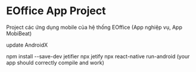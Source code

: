 # EOffice App Project

Project các ứng dụng mobile của hệ thống EOffice (App nghiệp vụ, App MobiBeat)

update AndroidX

npm install --save-dev jetifier
npx jetify
npx react-native run-android (your app should correctly compile and work)

